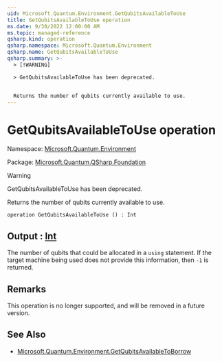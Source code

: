 ```yaml
---
uid: Microsoft.Quantum.Environment.GetQubitsAvailableToUse
title: GetQubitsAvailableToUse operation
ms.date: 9/30/2022 12:00:00 AM
ms.topic: managed-reference
qsharp.kind: operation
qsharp.namespace: Microsoft.Quantum.Environment
qsharp.name: GetQubitsAvailableToUse
qsharp.summary: >-
  > [!WARNING]

  > GetQubitsAvailableToUse has been deprecated.


  Returns the number of qubits currently available to use.
---
```


# GetQubitsAvailableToUse operation

Namespace: [Microsoft.Quantum.Environment](xref:Microsoft.Quantum.Environment)

Package: [Microsoft.Quantum.QSharp.Foundation](https://nuget.org/packages/Microsoft.Quantum.QSharp.Foundation)


> [!WARNING]
> GetQubitsAvailableToUse has been deprecated.

Returns the number of qubits currently available to use.

```qsharp
operation GetQubitsAvailableToUse () : Int
```


## Output : [Int](xref:microsoft.quantum.qsharp.valueliterals#int-literals)

The number of qubits that could be allocated in a `using` statement.If the target machine being used does not provide this information, then`-1` is returned.

## Remarks

This operation is no longer supported, and will be removed in a futureversion.

## See Also

- [Microsoft.Quantum.Environment.GetQubitsAvailableToBorrow](xref:Microsoft.Quantum.Environment.GetQubitsAvailableToBorrow)